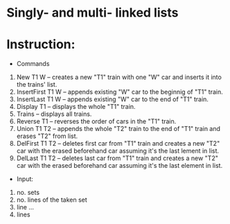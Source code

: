 # Singly- and multi- linked lists

# Instruction:
- Commands
1. New T1 W – creates a new "T1" train with one "W" car and inserts it into the trains' list.
2. InsertFirst T1 W – appends existing "W" car to the beginnig of "T1" train.
3. InsertLast T1 W – appends existing "W" car to the end of "T1" train.
4. Display T1 – displays the whole "T1" train.
5. Trains – displays all trains.
6. Reverse T1 – reverses the order of cars in the "T1" train.
7. Union T1 T2 – appends the whole "T2" train to the end of "T1" train and erases "T2" from list.
8. DelFirst T1 T2 – deletes first car from "T1" train and creates a new "T2" car with the erased beforehand car assuming it's the last lement in list.
9. DelLast T1 T2 – deletes last car from "T1" train and creates a new "T2" car with the erased beforehand car assuming it's the last element in list.

- Input: 
1. no. sets
2. no. lines of the taken set
3. line
...
4. lines
